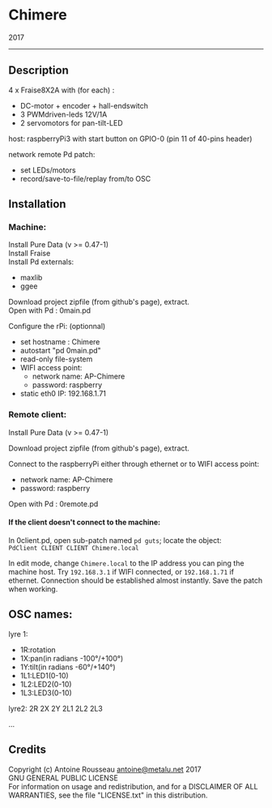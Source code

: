 # Chimere
2017

-----------------------
## Description

4 x Fraise8X2A with (for each) :

- DC-motor + encoder + hall-endswitch
- 3 PWMdriven-leds 12V/1A
- 2 servomotors for pan-tilt-LED

host: raspberryPi3 with start button on GPIO-0 (pin 11 of 40-pins header)

network remote Pd patch:

- set LEDs/motors   
- record/save-to-file/replay from/to OSC

## Installation
### Machine:

Install Pure Data (v >= 0.47-1)  
Install Fraise  
Install Pd externals:

- maxlib
- ggee

Download project zipfile (from github's page), extract.  
Open with Pd : 0main.pd

Configure the rPi: (optionnal)

- set hostname : Chimere
- autostart "pd 0main.pd"
- read-only file-system
- WIFI access point:
	- network name: AP-Chimere
	- password: raspberry
- static eth0 IP: 192.168.1.71

### Remote client:

Install Pure Data (v >= 0.47-1)

Download project zipfile (from github's page), extract.

Connect to the raspberryPi either through ethernet or to WIFI access point:

- network name: AP-Chimere
- password: raspberry

Open with Pd : 0remote.pd  


#### If the client doesn't connect to the machine:
  
In 0client.pd, open sub-patch named `pd guts`; locate the object:  
`PdClient CLIENT CLIENT Chimere.local`

In edit mode, change `Chimere.local` to the IP address you can ping the machine host. Try `192.168.3.1` if WIFI connected, or `192.168.1.71` if ethernet. 
Connection should be established almost instantly. Save the patch when working.


## OSC names:

lyre 1: 

- 1R:rotation
- 1X:pan(in radians -100°/+100°)
- 1Y:tilt(in radians -60°/+140°)
- 1L1:LED1(0-10)
- 1L2:LED2(0-10)
- 1L3:LED3(0-10)

lyre2: 2R 2X 2Y 2L1 2L2 2L3

...

## Credits

Copyright (c) Antoine Rousseau <antoine@metalu.net> 2017  
GNU GENERAL PUBLIC LICENSE  
For information on usage and redistribution, and for a DISCLAIMER OF ALL WARRANTIES, see the file "LICENSE.txt" in this distribution.


